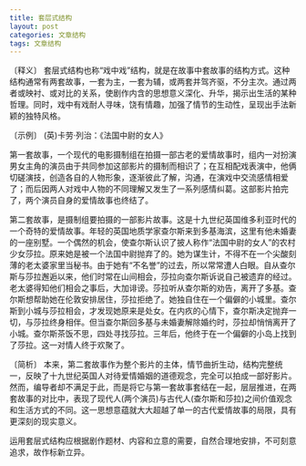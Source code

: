 ```yaml
---
title: 套层式结构
layout: post
categories: 文章结构
tags: 文章结构
---
```


〔释义〕 套层式结构也称“戏中戏”结构，就是在故事中套故事的结构方式。这种结构通常有两套故事，一套为主，一套为辅，或两套并驾齐驱，不分主次。通过两者或映衬、或对比的关系，使剧作内含的思想意义深化、升华，揭示出生活的某种哲理。同时，戏中有戏耐人寻味，饶有情趣，加强了情节的生动性，呈现出手法新颖的独特风格。

〔示例〕 (英)卡劳·列治：《法国中尉的女人》

第一套故事，一个现代的电影摄制组在拍摄一部古老的爱情故事时，组内一对扮演男女主角的演员由于共同参加这部影片的摄制而相识了；在互相配戏表演中，他俩切磋演技，创造各自的人物形象，逐渐彼此了解，沟通，在演戏中交流感情相爱了；而后因两人对戏中人物的不同理解又发生了一系列感情纠葛。这部影片拍完了，两个演员自身的爱情故事也终结了。

第二套故事，是摄制组要拍摄的一部影片故事。这是十九世纪英国维多利亚时代的一个奇特的爱情故事。年轻的英国地质学家查尔斯来到多基海滨，这里有他未婚妻的一座别墅。一个偶然的机会，使查尔斯认识了披人称作“法国中尉的女人”的农村少女莎拉。原来她是被一个法国中尉抛弃了的。她为谋生计，不得不在一个尖酸刻薄的老太婆家里当秘书。由于她有“不名誉”的过去，所以常常遭人白眼。自从查尔斯与莎拉邂逅以来，他们时常在山间相会，莎拉向查尔斯诉说自己被遗弃的经过。老太婆得知他们相会之事后，大加诽谤。莎拉听从查尔斯的劝告，离开了多基。查尔斯想帮助她在伦敦安排居住，莎拉拒绝了。她独自住在一个偏僻的小城里。查尔斯到小城与莎拉相会，才发现她原来是处女。在内疚的心情下，查尔斯决定抛弃一切，与莎拉终身相伴。但当查尔斯回多基与未婚妻解除婚约时，莎拉却悄悄离开了小城。查尔斯茶饭不思，四处寻找莎拉。三年后，他终于在一个偏僻的小岛上找到了莎拉。这一对情人终于欢聚了。

〔简析〕 本来，第二套故事作为整个影片的主体，情节曲折生动，结构完整统一，反映了十九世纪英国人对待爱情婚姻的道德观念，完全可以拍成一部好影片。然而，编导者却不满足于此，而是将它与第一套故事套结在一起，层层推进，在两套故事的对比中，表现了现代人(两个演员)与古代人(查尔斯和莎拉)之间价值观念和生活方式的不同。这一思想意蕴就大大超越了单一的古代爱情故事的局限，具有更深刻的现实意义。

运用套层式结构应根据剧作题材、内容和立意的需要，自然合理地安排，不可刻意追求，故作标新立异。 
